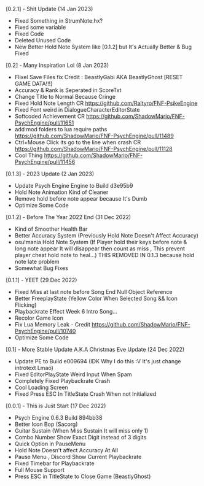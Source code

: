 [0.2.1] - Shit Update (14 Jan 2023)
- Fixed Something in StrumNote.hx?
- Fixed some variable
- Fixed Code
- Deleted Unused Code
- New Better Hold Note System like [0.1.2] but It's Actually Better & Bug Fixed

[0.2] - Many Inspiration Lol (8 Jan 2023)
- Flixel Save Files fix Credit : BeastlyGabi AKA BeastlyGhost [RESET GAME DATA!!!]
- Accuracy & Rank is Seperated in ScoreTxt
- Change Title to Normal Because Cringe
- Fixed Hold Note Length CR https://github.com/Raltyro/FNF-PsikeEngine
- Fixed Font weird in DialogueCharacterEditorState
- Softcoded Achievement CR https://github.com/ShadowMario/FNF-PsychEngine/pull/11651
- add mod folders to lua require paths https://github.com/ShadowMario/FNF-PsychEngine/pull/11489
- Ctrl+Mouse Click its go to the line when crash CR https://github.com/ShadowMario/FNF-PsychEngine/pull/11128
- Cool Thing https://github.com/ShadowMario/FNF-PsychEngine/pull/11456

[0.1.3] - 2023 Update (2 Jan 2023)
- Update Psych Engine Engine to Build d3e95b9
- Hold Note Animation Kind of Cleaner
- Remove hold before note appear because It's Dumb
- Optimize Some Code

[0.1.2] - Before The Year 2022 End (31 Dec 2022)
- Kind of Smoother Health Bar
- Better Accuracy System (Previously Hold Note Doesn't Affect Accuracy)
- osu!mania Hold Note System (If Player hold their keys before note & long note appear It will disappear then count as miss , This prevent player cheat hold note to heal...) THIS REMOVED IN 0.1.3 because hold note late problem
- Somewhat Bug Fixes

[0.1.1] - YEET (29 Dec 2022)
- Fixed Miss at last note before Song End Null Object Reference
- Better FreeplayState (Yellow Color When Selected Song && Icon Flicking)
- Playbackrate Effect Week 6 Intro Song...
- Recolor Game Icon
- Fix Lua Memory Leak - Credit https://github.com/ShadowMario/FNF-PsychEngine/pull/10740
- Optimize Some Code

[0.1] - More Stable Update A.K.A Christmas Eve Update (24 Dec 2022)
- Update PE to Build e009694 (IDK Why I do this :V It's just change introtext Lmao)
- Fixed EditorPlayState Weird Input When Spam
- Completely Fixed Playbackrate Crash
- Cool Loading Screen
- Fixed Press ESC In TitleState Crash When not Initialized

[0.0.1] - This is Just Start (17 Dec 2022)
- Psych Engine 0.6.3 Build 894bb38
- Better Icon Bop (Sacorg)
- Guitar Sustain (When Miss Sustain It will miss only 1)
- Combo Number Show Exact Digit instead of 3 digits
- Quick Option in PauseMenu
- Hold Note Doesn't affect Accuracy At All
- Pause Menu , Discord Show Current Playbackrate
- Fixed Timebar for Playbackrate
- Full Mouse Support
- Press ESC in TitleState to Close Game (BeastlyGhost)
